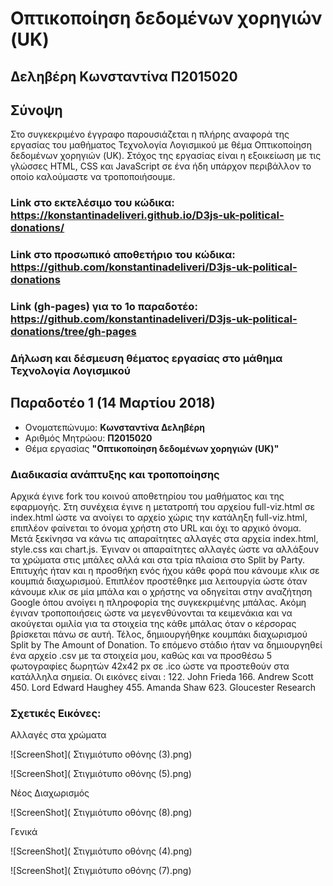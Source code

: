 
# Οπτικοποίηση δεδομένων χορηγιών (UK)

## Δεληβέρη Κωνσταντίνα Π2015020

## Σύνοψη 
 Στο συγκεκριμένο έγγραφο παρουσιάζεται η πλήρης αναφορά της εργασίας του μαθήματος Τεχνολογία Λογισμικού με θέμα Οπτικοποίηση δεδομένων χορηγιών (UK).
 Στόχος της εργασίας είναι η εξοικείωση με τις γλώσσες HTML, CSS και JavaScript σε ένα ήδη υπάρχον περιβάλλον το οποίο καλούμαστε να τροποποιήσουμε.
 
 ### Link στο εκτελέσιμο του κώδικα: https://konstantinadeliveri.github.io/D3js-uk-political-donations/
 ### Link στο προσωπικό αποθετήριο του κώδικα: https://github.com/konstantinadeliveri/D3js-uk-political-donations
 ### Link (gh-pages) για το 1ο παραδοτέο: https://github.com/konstantinadeliveri/D3js-uk-political-donations/tree/gh-pages
 
 ### Δήλωση και δέσμευση θέματος εργασίας στο μάθημα Τεχνολογία Λογισμικού
 
 ## Παραδοτέο 1 (14 Μαρτίου 2018)
 
 *  Ονοματεπώνυμο: **Κωνσταντίνα Δεληβέρη**
 *  Αριθμός Μητρώου: **Π2015020**
 *  Θέμα εργασίας **"Οπτικοποίηση δεδομένων χορηγιών (UK)"**


### Διαδικασία ανάπτυξης και τροποποίησης
Αρχικά έγινε fork του κοινού αποθετηρίου του μαθήματος και της εφαρμογής. Στη συνέχεια έγινε η μετατροπή του αρχείου full-viz.html
σε index.html ώστε να ανοίγει το αρχείο χώρις την κατάληξη full-viz.html, επιπλέον φαίνεται το όνομα χρήστη στο URL και όχι το αρχικό όνομα. Μετά ξεκίνησα να κάνω τις απαραίτητες αλλαγές στα αρχεία index.html, style.css και chart.js. Έγιναν οι απαραίτητες αλλαγές ώστε να αλλάξουν τα χρώματα στις μπάλες αλλά και στα τρία πλαίσια στο Split by Party. Επιτυχής ήταν και η προσθήκη ενός ήχου κάθε φορά που κάνουμε κλικ σε κουμπιά διαχωρισμού. Επιπλέον προστέθηκε μια λειτουργία ώστε όταν κάνουμε κλικ σε μία μπάλα και ο χρήστης να οδηγείται στην αναζήτηση Google όπου ανοίγει η πληροφορία της συγκεκριμένης μπάλας. Ακόμη έγιναν τροποποιήσεις ώστε να μεγενθύνονται τα κειμενάκια και να ακούγεται ομιλία για τα στοιχεία της κάθε μπάλας όταν ο κέρσορας βρίσκεται πάνω σε αυτή.
Τέλος, δημιουργήθηκε κουμπάκι διαχωρισμού Split by The Amount of Donation.
Το επόμενο στάδιο ήταν να δημιουργηθεί ένα αρχείο .csv με τα στοιχεία μου, καθώς και να προσθέσω 5 φωτογραφίες δωρητών 42x42 px σε .ico ώστε να προστεθούν στα κατάλληλα σημεία.
Οι εικόνες είναι : 122. John Frieda
                      166. Andrew Scott
                      450. Lord Edward Haughey
                      455. Amanda Shaw
                      623. Gloucester Research
                     


### Σχετικές Εικόνες:
  Αλλαγές στα  χρώματα
  
  ![ScreenShot]( 	Στιγμιότυπο οθόνης (3).png)
  
  ![ScreenShot]( 	Στιγμιότυπο οθόνης (5).png)
  
  
  Νέος Διαχωρισμός
  
  ![ScreenShot]( 	Στιγμιότυπο οθόνης (8).png)
  
  Γενικά
  
![ScreenShot]( 	Στιγμιότυπο οθόνης (4).png)

![ScreenShot]( 	Στιγμιότυπο οθόνης (7).png)
  
  

                     
                     
                   
